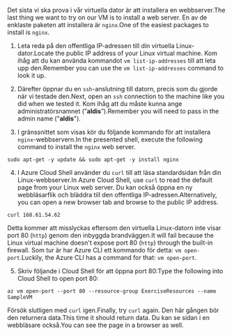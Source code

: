 <span data-ttu-id="91ab2-101">Det sista vi ska prova i vår virtuella dator är att installera en webbserver.</span><span class="sxs-lookup"><span data-stu-id="91ab2-101">The last thing we want to try on our VM is to install a web server.</span></span> <span data-ttu-id="91ab2-102">En av de enklaste paketen att installera är `nginx`.</span><span class="sxs-lookup"><span data-stu-id="91ab2-102">One of the easiest packages to install is `nginx`.</span></span>

1. <span data-ttu-id="91ab2-103">Leta reda på den offentliga IP-adressen till din virtuella Linux-dator.</span><span class="sxs-lookup"><span data-stu-id="91ab2-103">Locate the public IP address of your Linux virtual machine.</span></span> <span data-ttu-id="91ab2-104">Kom ihåg att du kan använda kommandot `vm list-ip-addresses` till att leta upp den.</span><span class="sxs-lookup"><span data-stu-id="91ab2-104">Remember you can use the `vm list-ip-addresses` command to look it up.</span></span>

2. <span data-ttu-id="91ab2-105">Därefter öppnar du en `ssh`-anslutning till datorn, precis som du gjorde när vi testade den.</span><span class="sxs-lookup"><span data-stu-id="91ab2-105">Next, open an `ssh` connection to the machine like you did when we tested it.</span></span> <span data-ttu-id="91ab2-106">Kom ihåg att du måste kunna ange administratörsnamnet (”**aldis**”).</span><span class="sxs-lookup"><span data-stu-id="91ab2-106">Remember you will need to pass in the admin name ("**aldis**").</span></span>

3. <span data-ttu-id="91ab2-107">I gränssnittet som visas kör du följande kommando för att installera `nginx`-webbservern.</span><span class="sxs-lookup"><span data-stu-id="91ab2-107">In the presented shell, execute the following command to install the `nginx` web server.</span></span>

```azurecli
sudo apt-get -y update && sudo apt-get -y install nginx
```

4. <span data-ttu-id="91ab2-108">I Azure Cloud Shell använder du `curl` till att läsa standardsidan från din Linux-webbserver.</span><span class="sxs-lookup"><span data-stu-id="91ab2-108">In Azure Cloud Shell, use `curl` to read the default page from your Linux web server.</span></span> <span data-ttu-id="91ab2-109">Du kan också öppna en ny webbläsarflik och bläddra till den offentliga IP-adressen.</span><span class="sxs-lookup"><span data-stu-id="91ab2-109">Alternatively, you can open a new browser tab and browse to the public IP address.</span></span>

```azurecli
curl 168.61.54.62
```

<span data-ttu-id="91ab2-110">Detta kommer att misslyckas eftersom den virtuella Linux-datorn inte visar port 80 (`http`) genom den inbyggda brandväggen.</span><span class="sxs-lookup"><span data-stu-id="91ab2-110">It will fail because the Linux virtual machine doesn't expose port 80 (`http`) through the built-in firewall.</span></span> <span data-ttu-id="91ab2-111">Som tur är har Azure CLI ett kommando för detta: `vm open-port`.</span><span class="sxs-lookup"><span data-stu-id="91ab2-111">Luckily, the Azure CLI has a command for that: `vm open-port`.</span></span> 

5. <span data-ttu-id="91ab2-112">Skriv följande i Cloud Shell för att öppna port 80:</span><span class="sxs-lookup"><span data-stu-id="91ab2-112">Type the following into Cloud Shell to open port 80:</span></span>

```
az vm open-port --port 80 --resource-group ExerciseResources --name SampleVM
```

<span data-ttu-id="91ab2-113">Försök slutligen med `curl` igen.</span><span class="sxs-lookup"><span data-stu-id="91ab2-113">Finally, try `curl` again.</span></span> <span data-ttu-id="91ab2-114">Den här gången bör den returnera data.</span><span class="sxs-lookup"><span data-stu-id="91ab2-114">This time it should return data.</span></span> <span data-ttu-id="91ab2-115">Du kan se sidan i en webbläsare också.</span><span class="sxs-lookup"><span data-stu-id="91ab2-115">You can see the page in a browser as well.</span></span>



